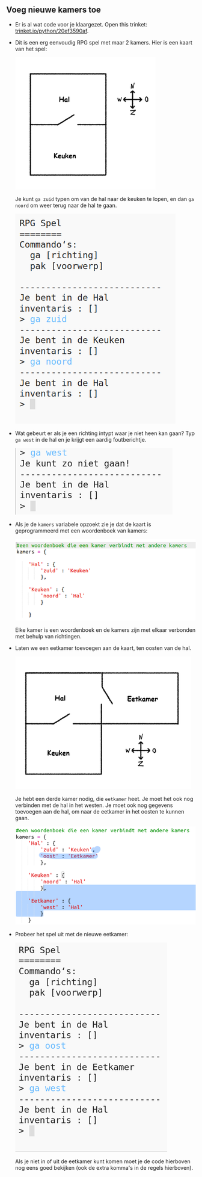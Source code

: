 ## Voeg nieuwe kamers toe

+ Er is al wat code voor je klaargezet. Open this trinket: <a href="http://trinket.io/python/20ef3590af" target="_blank">trinket.io/python/20ef3590af</a>.

+ Dit is een erg eenvoudig RPG spel met maar 2 kamers. Hier is een kaart van het spel:
    
    ![screenshot](images/rpg-map1.png)
    
    Je kunt `ga zuid` typen om van de hal naar de keuken te lopen, en dan `ga noord` om weer terug naar de hal te gaan.
    
    ![screenshot](images/rpg-controls.png)

+ Wat gebeurt er als je een richting intypt waar je niet heen kan gaan? Typ `ga west` in de hal en je krijgt een aardig foutberichtje.
    
    ![screenshot](images/rpg-error.png)

+ Als je de `kamers` variabele opzoekt zie je dat de kaart is geprogrammeerd met een woordenboek van kamers:
    
    ![screenshot](images/rpg-rooms.png)
    
    Elke kamer is een woordenboek en de kamers zijn met elkaar verbonden met behulp van richtingen.

+ Laten we een eetkamer toevoegen aan de kaart, ten oosten van de hal.
    
    ![screenshot](images/rpg-dining.png)
    
    Je hebt een derde kamer nodig, die `eetkamer` heet. Je moet het ook nog verbinden met de hal in het westen. Je moet ook nog gegevens toevoegen aan de hal, om naar de eetkamer in het oosten te kunnen gaan.
    
    ![screenshot](images/rpg-dining-code.png)

+ Probeer het spel uit met de nieuwe eetkamer:
    
    ![screenshot](images/rpg-dining-test.png)
    
    Als je niet in of uit de eetkamer kunt komen moet je de code hierboven nog eens goed bekijken (ook de extra komma's in de regels hierboven).